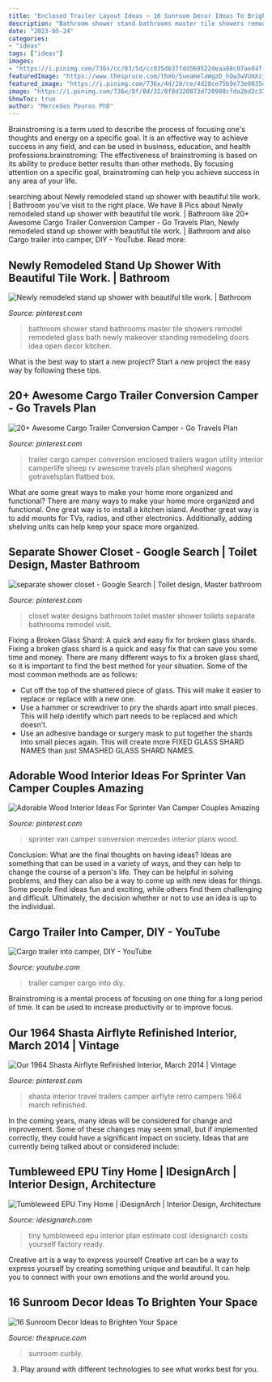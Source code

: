 ```yaml
---
title: "Enclosed Trailer Layout Ideas ~ 16 Sunroom Decor Ideas To Brighten Your Space"
description: "Bathroom shower stand bathrooms master tile showers remodel remodeled glass bath newly makeover standing remodeling doors idea open decor kitchen"
date: "2023-05-24"
categories:
- "ideas"
tags: ["ideas"]
images:
- "https://i.pinimg.com/736x/cc/03/5d/cc035d637fdd569522deaa88c07ae04f--campers-boats.jpg"
featuredImage: "https://www.thespruce.com/thmb/5ueamelaWgzD_hQw3wVUmXzjAvw=/960x0/filters:no_upscale():max_bytes(150000):strip_icc()/DSC_0057-5adf765304d1cf0036f3c703.jpg"
featured_image: "https://i.pinimg.com/736x/4d/28/ce/4d28ce75b9e73e0035da6a1d639d711c--family-bathroom-master-bathrooms.jpg"
image: "https://i.pinimg.com/736x/8f/8d/32/8f8d320873d720988cfda2bd2c33db2e.jpg"
ShowToc: true
author: "Mercedes Pouros PhD"
---
```



Brainstroming is a term used to describe the process of focusing one's thoughts and energy on a specific goal. It is an effective way to achieve success in any field, and can be used in business, education, and health professions.brainstroming: The effectiveness of brainstroming is based on its ability to produce better results than other methods. By focusing attention on a specific goal, brainstroming can help you achieve success in any area of your life.

	

		
searching about Newly remodeled stand up shower with beautiful tile work. | Bathroom you've visit to the right place. We have 8 Pics about Newly remodeled stand up shower with beautiful tile work. | Bathroom like 20+ Awesome Cargo Trailer Conversion Camper - Go Travels Plan, Newly remodeled stand up shower with beautiful tile work. | Bathroom and also Cargo trailer into camper, DIY - YouTube. Read more:
		
    
## Newly Remodeled Stand Up Shower With Beautiful Tile Work. | Bathroom

<img loading=lazy src="https://s-media-cache-ak0.pinimg.com/736x/e0/51/f4/e051f498788f6b47ff0509b76e654711--shower-bathroom-master-shower.jpg" onerror="this.onerror=null;this.src='https://tse2.mm.bing.net/th?id=OIP.OHrXKZ2uEMtDRxf630JbkgHaJ7&amp;pid=15.1';" alt="Newly remodeled stand up shower with beautiful tile work. | Bathroom">

_Source: pinterest.com_

>bathroom shower stand bathrooms master tile showers remodel remodeled glass bath newly makeover standing remodeling doors idea open decor kitchen. 

	

What is the best way to start a new project?
Start a new project the easy way by following these tips.

    
## 20+ Awesome Cargo Trailer Conversion Camper - Go Travels Plan

<img loading=lazy src="https://i.pinimg.com/736x/8f/8d/32/8f8d320873d720988cfda2bd2c33db2e.jpg" onerror="this.onerror=null;this.src='https://tse1.mm.bing.net/th?id=OIP.5SyPoHTtlHMutXKdJ1BUOQHaJ3&amp;pid=15.1';" alt="20+ Awesome Cargo Trailer Conversion Camper - Go Travels Plan">

_Source: pinterest.com_

>trailer cargo camper conversion enclosed trailers wagon utility interior camperlife sheep rv awesome travels plan shepherd wagons gotravelsplan flatbed box. 

	

What are some great ways to make your home more organized and functional?
There are many ways to make your home more organized and functional. One great way is to install a kitchen island. Another great way is to add mounts for TVs, radios, and other electronics. Additionally, adding shelving units can help keep your space more organized.

    
## Separate Shower Closet - Google Search | Toilet Design, Master Bathroom

<img loading=lazy src="https://i.pinimg.com/736x/4d/28/ce/4d28ce75b9e73e0035da6a1d639d711c--family-bathroom-master-bathrooms.jpg" onerror="this.onerror=null;this.src='https://tse3.mm.bing.net/th?id=OIP.kA83tocrkgdzNog4wJd1GwHaLH&amp;pid=15.1';" alt="separate shower closet - Google Search | Toilet design, Master bathroom">

_Source: pinterest.com_

>closet water designs bathroom toilet master shower toilets separate bathrooms remodel visit. 

	

Fixing a Broken Glass Shard: A quick and easy fix for broken glass shards.
Fixing a broken glass shard is a quick and easy fix that can save you some time and money. There are many different ways to fix a broken glass shard, so it is important to find the best method for your situation. Some of the most common methods are as follows:
- Cut off the top of the shattered piece of glass. This will make it easier to replace or replace with a new one.
- Use a hammer or screwdriver to pry the shards apart into small pieces. This will help identify which part needs to be replaced and which doesn’t.
- Use an adhesive bandage or surgery mask to put together the shards into small pieces again. This will create more FIXED GLASS SHARD NAMES than just SMASHED GLASS SHARD NAMES.

    
## Adorable Wood Interior Ideas For Sprinter Van Camper Couples Amazing

<img loading=lazy src="https://i.pinimg.com/736x/4b/e7/33/4be73326ae2d1048bd3afc8ff102ef0a.jpg" onerror="this.onerror=null;this.src='https://tse4.mm.bing.net/th?id=OIP.oH7E3D6DO4XLtt7b00g1CwHaLH&amp;pid=15.1';" alt="Adorable Wood Interior Ideas For Sprinter Van Camper Couples Amazing">

_Source: pinterest.com_

>sprinter van camper conversion mercedes interior plans wood. 

	

Conclusion: What are the final thoughts on having ideas?
Ideas are something that can be used in a variety of ways, and they can help to change the course of a person's life. They can be helpful in solving problems, and they can also be a way to come up with new ideas for things. Some people find ideas fun and exciting, while others find them challenging and difficult. Ultimately, the decision whether or not to use an idea is up to the individual.

    
## Cargo Trailer Into Camper, DIY - YouTube

<img loading=lazy src="https://i.ytimg.com/vi/-qpHwrAhJl4/maxresdefault.jpg" onerror="this.onerror=null;this.src='https://tse2.mm.bing.net/th?id=OIP.Evh8mm8WYwuCFc5U5RkTQQHaEK&amp;pid=15.1';" alt="Cargo trailer into camper, DIY - YouTube">

_Source: youtube.com_

>trailer camper cargo into diy. 

	

Brainstroming is a mental process of focusing on one thing for a long period of time. It can be used to increase productivity or to improve focus.

    
## Our 1964 Shasta Airflyte Refinished Interior, March 2014 | Vintage

<img loading=lazy src="https://i.pinimg.com/736x/cc/03/5d/cc035d637fdd569522deaa88c07ae04f--campers-boats.jpg" onerror="this.onerror=null;this.src='https://tse3.mm.bing.net/th?id=OIP.JM-GyUrgWidliyt-J_s4xQHaLL&amp;pid=15.1';" alt="Our 1964 Shasta Airflyte Refinished Interior, March 2014 | Vintage">

_Source: pinterest.com_

>shasta interior travel trailers camper airflyte retro campers 1964 march refinished. 

	

In the coming years, many ideas will be considered for change and improvement. Some of these changes may seem small, but if implemented correctly, they could have a significant impact on society. Ideas that are currently being talked about or considered include: 

    
## Tumbleweed EPU Tiny Home | IDesignArch | Interior Design, Architecture

<img loading=lazy src="https://www.idesignarch.com/wp-content/uploads/Tumbleweed-Tiny-Home-EPU-Residence_3.jpg" onerror="this.onerror=null;this.src='https://tse2.mm.bing.net/th?id=OIP.CnEd_-77SAjoQqchJCr1jgHaLE&amp;pid=15.1';" alt="Tumbleweed EPU Tiny Home | iDesignArch | Interior Design, Architecture">

_Source: idesignarch.com_

>tiny tumbleweed epu interior plan estimate cost idesignarch costs yourself factory ready. 

	

Creative art is a way to express yourself
Creative art can be a way to express yourself by creating something unique and beautiful. It can help you to connect with your own emotions and the world around you.

    
## 16 Sunroom Decor Ideas To Brighten Your Space

<img loading=lazy src="https://www.thespruce.com/thmb/5ueamelaWgzD_hQw3wVUmXzjAvw=/960x0/filters:no_upscale():max_bytes(150000):strip_icc()/DSC_0057-5adf765304d1cf0036f3c703.jpg" onerror="this.onerror=null;this.src='https://tse3.mm.bing.net/th?id=OIP.BNlx8v5b0uU8qMHf4EOXXwHaKt&amp;pid=15.1';" alt="16 Sunroom Decor Ideas to Brighten Your Space">

_Source: thespruce.com_

>sunroom curbly. 

	

3. Play around with different technologies to see what works best for you. 

